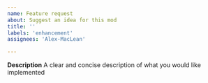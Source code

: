 ```yaml
---
name: Feature request
about: Suggest an idea for this mod
title: ''
labels: 'enhancement'
assignees: 'Alex-MacLean'

---
```


**Description**
A clear and concise description of what you would like implemented

